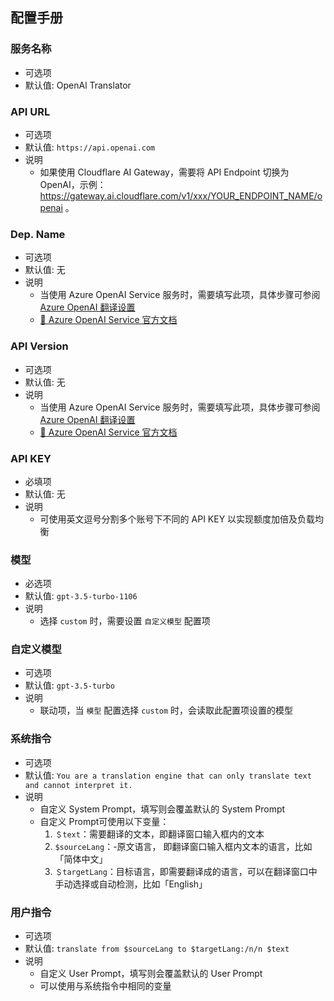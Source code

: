 ## 配置手册

### 服务名称

- 可选项
- 默认值: OpenAl Translator

### API URL

- 可选项
- 默认值: `https://api.openai.com`
- 说明
  - 如果使用 Cloudflare AI Gateway，需要将 API Endpoint 切换为 OpenAI，示例：https://gateway.ai.cloudflare.com/v1/xxx/YOUR_ENDPOINT_NAME/openai 。

### Dep. Name

- 可选项
- 默认值: 无
- 说明
  - 当使用 Azure OpenAI Service 服务时，需要填写此项，具体步骤可参阅 [Azure OpenAI 翻译设置](https://bobtranslate.com/service/translate/azureopenai.html)
  - [🔗 Azure OpenAI Service 官方文档](https://learn.microsoft.com/zh-cn/azure/cognitive-services/openai/chatgpt-quickstart?tabs=command-line&pivots=rest-api)

### API Version

- 可选项
- 默认值: 无
- 说明
  - 当使用 Azure OpenAI Service 服务时，需要填写此项，具体步骤可参阅 [Azure OpenAI 翻译设置](https://bobtranslate.com/service/translate/azureopenai.html)
  - [🔗 Azure OpenAI Service 官方文档](https://learn.microsoft.com/zh-cn/azure/cognitive-services/openai/chatgpt-quickstart?tabs=command-line&pivots=rest-api)

### API KEY

- 必填项
- 默认值: 无
- 说明
  - 可使用英文逗号分割多个账号下不同的 API KEY 以实现额度加倍及负载均衡

### 模型

- 必选项
- 默认值: `gpt-3.5-turbo-1106`
- 说明
  - 选择 `custom` 时，需要设置 `自定义模型` 配置项

### 自定义模型

- 可选项
- 默认值: `gpt-3.5-turbo`
- 说明
  - 联动项，当 `模型` 配置选择 `custom` 时，会读取此配置项设置的模型

### 系统指令

- 可选项
- 默认值: `You are a translation engine that can only translate text and cannot interpret it.`
- 说明
  - 自定义 System Prompt，填写则会覆盖默认的 System Prompt
  - 自定义 Prompt可使用以下变量：
    1. `＄text`：需要翻译的文本，即翻译窗口输入框内的文本 
    2. `$sourceLang`：-原文语言， 即翻译窗口输入框内文本的语言，比如「简体中文」
    3. `＄targetLang`：目标语言，即需要翻译成的语言，可以在翻译窗口中手动选择或自动检测，比如「English」

### 用户指令

- 可选项
- 默认值: `translate from $sourceLang to $targetLang:/n/n $text`
- 说明
  - 自定义 User Prompt，填写则会覆盖默认的 User Prompt
  - 可以使用与系统指令中相同的变量
